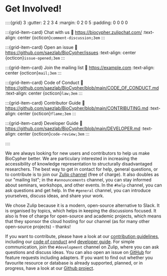 # Get Involved!

::::{grid} 3
:gutter: 2 2 3 4
:margin: 0 2 0 5
:padding: 0 0 0 0

:::{grid-item-card} Chat with us
:link: https://biocypher.zulipchat.com/
:text-align: center
{octicon}`comment-discussion;3em`
:::

:::{grid-item-card} Open an issue
:link: https://github.com/saezlab/BioCypher/issues
:text-align: center
{octicon}`issue-opened;3em`
:::

:::{grid-item-card} Join the mailing list
:link: https://example.com
:text-align: center
{octicon}`mail;3em`
:::

:::{grid-item-card} Code of Conduct
:link: https://github.com/saezlab/BioCypher/blob/main/CODE_OF_CONDUCT.md
:text-align: center
{octicon}`law;3em`
:::

:::{grid-item-card} Contributor Guide
:link: https://github.com/saezlab/BioCypher/blob/main/CONTRIBUTING.md
:text-align: center
{octicon}`flame;3em`
:::

:::{grid-item-card} Developer Guide
:link: https://github.com/saezlab/BioCypher/blob/main/DEVELOPER.md
:text-align: center
{octicon}`code-review;3em`
:::

::::

We are always looking for new users and contributors to help us make BioCypher
better. We are particulary interested in increasing the accessibility of
knowledge representation to structurally disadvantaged researchers. The best
way to get in contact for help, general questions, or to contribute is to join
our [Zulip channel](https://biocypher.zulipchat.com/) (free of charge). It also
doubles as our "mailing list"; in the `#announcements` channel, you can stay
informed about seminars, workshops, and other events. In the `#help` channel,
you can ask questions and get help. In the `#general` channel, you can introduce
yourselves, discuss ideas, and share your work.

We chose Zulip because it is a modern, open-source alternative to Slack. It
is organised by topics, which helps in keeping the discussions focused. It also
is free of charge for open-source and academic projects, which means that they
sponsor the cloud hosting for our channel (as for many other open-source
projects) - thanks!

If you want to contribute, please have a look at our [contribution
guidelines](https://github.com/saezlab/BioCypher/blob/main/CONTRIBUTING.md),
including our [code of
conduct](https://github.com/saezlab/BioCypher/blob/main/CODE_OF_CONDUCT.md) and
[developer guide](https://github.com/saezlab/BioCypher/blob/main/DEVELOPER.md).
For simple communication, join the `#development` channel on Zulip, where you
can ask questions and discuss ideas. You can also open an issue on
[GitHub](https://github.com/saezlab/BioCypher/issues) for feature requests
including adapters. If you want to find out whether you favourite resource or
database is already supported, planned, or in progress, have a look at our
[Github project](https://github.com/orgs/saezlab/projects/5/views/6).
